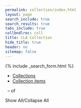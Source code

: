 ```yaml
---
permalink: collection/index.html
layout: page
search_include: true
search_results: true
tabs_include: true
collbndlrec: coll
title: CLA Collection
hide_title: true
header: no
sitemap: false
---
```


{% include _search_form.html %}

<ul id="tablist" class="tabs" data-tab>
  <li class="tab-title active" data-tabname="coll"><a href="#coll">Collections<span id="collcnt"></span></a></li>
  <li class="tab-title" data-tabname="bndl"><a href="#item">Collection items<span id="bndlcnt"></span></a></li>
</ul>
<div class="tabs-content">
<!-- TODO: content and active classes are for Foundation tabs. The sectiontab
class is a holdover from old CLA website.  Clean this up later, if desired. -->
  <div class="content active" id="coll"><div class="detailonly sectiontab" id="collbndlrec"></div></div>
  <div class="content detailonly sectiontab" id="item">
    <p id="bndlresultscnt">&nbsp;<b><span name="start" class="counts"></span></b> &ndash; <b><span name="end"></span></b> of <b><span name="total"></span></b> <span name="results"></span></p>
    <label id="bndlshowall" class="showall">Show All/Collapse All&nbsp;<i id="show-all-caret-coll" class="icon fa-caret-right"></i></label>
    <ol id="bndllist" class="alt" start="0">
    </ol>
  <div class="pagination" id="bndlpaginator"></div>
  </div>
</div>
